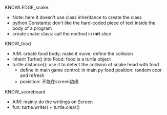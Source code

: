 KNOWLEDGE_snake:
- Note: here it doesn't use class inheritance to create the class
- python Constants: don't like the hard-coded piece of text inside the body of a program
- create snake class: call the method in __init__
slice

KNOW_food
- AIM: create food body; make it move; define the collision
- inherit Turtle() into Food: food is a turtle object
- turtle.distance(): use it to detect the collision of snake.head with food
  - define in main game control: in main.py
  food position: random coor and refresh 
  - posistion: 不能在screen边缘

KNOW_scoreboard
- AIM: mainly do the writings on Screen
- fun: turtle.write() + turtle.clear()